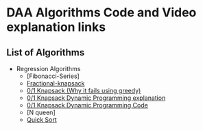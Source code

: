 # DAA Algorithms Code and Video explanation links

## List of Algorithms

- Regression Algorithms
  - [Fibonacci-Series]
  - [Fractional-knapsack](https://www.youtube.com/watch?v=oTTzNMHM05I)
  - [0/1 Knapsack (Why it fails using greedy)](https://www.youtube.com/watch?v=LveF2qwHrqU)
  - [0/1 Knapsack Dynamic Programming explanation](https://www.youtube.com/watch?v=i8NqAEsZn54)
  - [0/1 Knapsack Dynamic Programming Code](https://www.youtube.com/watch?v=PPcpC5QbMx0)
  - [N queen] 
  - [Quick Sort](https://www.youtube.com/watch?v=-qOVVRIZzao)
  



